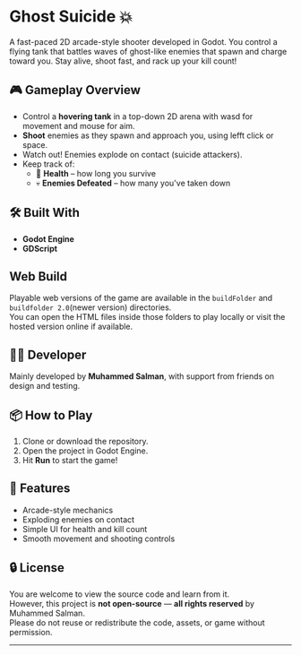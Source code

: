 # Ghost Suicide 💥

A fast-paced 2D arcade-style shooter developed in Godot. You control a flying tank that battles waves of ghost-like enemies that spawn and charge toward you. Stay alive, shoot fast, and rack up your kill count!

## 🎮 Gameplay Overview

- Control a **hovering tank** in a top-down 2D arena with wasd for movement and mouse for aim.
- **Shoot** enemies as they spawn and approach you, using lefft click or space.
- Watch out! Enemies explode on contact (suicide attackers).
- Keep track of:
  - 💖 **Health** – how long you survive
  - 💀 **Enemies Defeated** – how many you've taken down

## 🛠️ Built With

- **Godot Engine**
- **GDScript**

## Web Build

Playable web versions of the game are available in the `buildFolder` and `buildfolder 2.0`(newer version) directories.  
You can open the HTML files inside those folders to play locally or visit the hosted version online if available.


## 👨‍💻 Developer

Mainly developed by **Muhammed Salman**, with support from friends on design and testing.

## 📦 How to Play

1. Clone or download the repository.
2. Open the project in Godot Engine.
3. Hit **Run** to start the game!

## 🚀 Features

- Arcade-style mechanics
- Exploding enemies on contact
- Simple UI for health and kill count
- Smooth movement and shooting controls

## 🔒 License

You are welcome to view the source code and learn from it.  
However, this project is **not open-source** — **all rights reserved** by Muhammed Salman.  
Please do not reuse or redistribute the code, assets, or game without permission.

---

